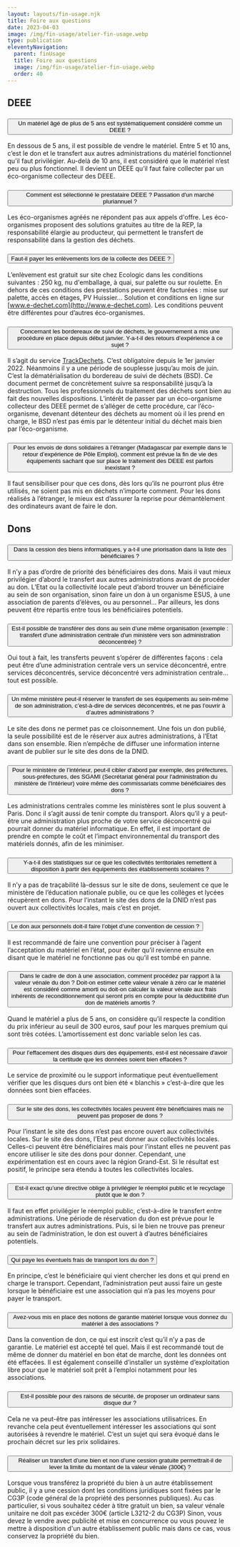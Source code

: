 ```yaml
---
layout: layouts/fin-usage.njk
title: Foire aux questions
date: 2023-04-03
image: /img/fin-usage/atelier-fin-usage.webp
type: publication
eleventyNavigation:
  parent: finUsage
  title: Foire aux questions
  image: /img/fin-usage/atelier-fin-usage.webp
  order: 40
---
```


## DEEE

<div class="fr-accordions-group">
<section class="fr-accordion">

<h3 class="fr-accordion__title">
<button class="fr-accordion__btn" aria-expanded="false" aria-controls="accordion-question-21">Un matériel âgé de plus de 5 ans est systématiquement considéré comme un DEEE ?</button>
</h3>
<div class="fr-collapse" id="accordion-question-21">

En dessous de 5 ans, il est possible de vendre le matériel. Entre 5 et 10 ans, c’est le don et le transfert aux autres administrations du matériel fonctionnel qu’il faut privilégier. Au-delà de 10 ans, il est considéré que le matériel n’est peu ou plus fonctionnel. Il devient un DEEE qu’il faut faire collecter par un éco-organisme collecteur des DEEE.

</div>

<h3 class="fr-accordion__title">
<button class="fr-accordion__btn" aria-expanded="false" aria-controls="accordion-question-22">Comment est sélectionné le prestataire DEEE ? Passation d'un marché pluriannuel ?</button>
</h3>
<div class="fr-collapse" id="accordion-question-22">

Les éco-organismes agréés ne répondent pas aux appels d'offre. Les éco-organismes proposent des solutions gratuites au titre de la REP, la responsabilité élargie au producteur, qui permettent le transfert de responsabilité dans la gestion des déchets.

</div>

<h3 class="fr-accordion__title">
<button class="fr-accordion__btn" aria-expanded="false" aria-controls="accordion-question-24">Faut-il payer les enlèvements lors de la collecte des DEEE ?</button>
</h3>
<div class="fr-collapse" id="accordion-question-24">

L’enlèvement est gratuit sur site chez Ecologic dans les conditions suivantes : 250 kg, nu d'emballage, à quai, sur palette ou sur roulette. En dehors de ces conditions des prestations peuvent être facturées : mise sur palette, accès en étages, PV Huissier... Solution et conditions en ligne sur [www.e-dechet.com](http://www.e-dechet.com). Les conditions peuvent être différentes pour d’autres éco-organismes.

</div>

<h3 class="fr-accordion__title">
<button class="fr-accordion__btn" aria-expanded="false" aria-controls="accordion-question-25">Concernant les bordereaux de suivi de déchets, le gouvernement a mis une procédure en place depuis début janvier. Y-a-t-il des retours d’expérience à ce sujet ?</button>
</h3>
<div class="fr-collapse" id="accordion-question-25">

Il s’agit du service [TrackDechets](https://trackdechets.beta.gouv.fr/). C’est obligatoire depuis le 1er janvier 2022. Néanmoins il y a une période de souplesse jusqu’au mois de juin. C’est la dématérialisation du bordereau de suivi de déchets (BSD). Ce document permet de concrètement suivre sa responsabilité jusqu’à la destruction. Tous les professionnels du traitement des déchets sont bien au fait des nouvelles dispositions. L’intérêt de passer par un éco-organisme collecteur des DEEE permet de s’alléger de cette procédure, car l’éco-organisme, devenant détenteur des déchets au moment où il les prend en charge, le BSD n’est pas émis par le détenteur initial du déchet mais bien par l’éco-organisme.

</div>

<h3 class="fr-accordion__title">
<button class="fr-accordion__btn" aria-expanded="false" aria-controls="accordion-question-23">Pour les envois de dons solidaires à l’étranger (Madagascar par exemple dans le retour d’expérience de Pôle Emploi), comment est prévue la fin de vie des équipements sachant que sur place le traitement des DEEE est parfois inexistant ?</button>
</h3>
<div class="fr-collapse" id="accordion-question-23">

Il faut sensibiliser pour que ces dons, dès lors qu’ils ne pourront plus être utilisés, ne soient pas mis en déchets n’importe comment. Pour les dons réalisés à l’étranger, le mieux est d’assurer la reprise pour démantèlement des ordinateurs avant de faire le don.

</div>

</section>
</div>


## Dons

<div class="fr-accordions-group">
<section class="fr-accordion">

<h3 class="fr-accordion__title">
<button class="fr-accordion__btn" aria-expanded="false" aria-controls="accordion-question-1">Dans la cession des biens informatiques, y a-t-il une priorisation dans la liste des bénéficiaires ?</button>
</h3>
<div class="fr-collapse" id="accordion-question-1">

Il n’y a pas d’ordre de priorité des bénéficiaires des dons. Mais il vaut mieux privilégier d’abord le transfert aux autres administrations avant de procéder au don. L’Etat ou la collectivité locale peut d’abord trouver un bénéficiaire au sein de son organisation, sinon faire un don à un organisme ESUS, à une association de parents d’élèves, ou au personnel… Par ailleurs, les dons peuvent être répartis entre tous les bénéficiaires potentiels.

</div>

<h3 class="fr-accordion__title">
<button class="fr-accordion__btn" aria-expanded="false" aria-controls="accordion-question-2">Est-il possible de transférer des dons au sein d’une même organisation (exemple : transfert d'une administration centrale d'un ministère vers son administration déconcentrée) ?</button>
</h3>
<div class="fr-collapse" id="accordion-question-2">

Oui tout à fait, les transferts peuvent s’opérer de différentes façons : cela peut être d’une administration centrale vers un service déconcentré, entre services déconcentrés, service déconcentré vers administration centrale… tout est possible.

</div>

<h3 class="fr-accordion__title">
<button class="fr-accordion__btn" aria-expanded="false" aria-controls="accordion-question-3">Un même ministère peut-il réserver le transfert de ses équipements au sein-même de son administration, c’est-à-dire de services déconcentrés, et ne pas l’ouvrir à d’autres administrations ?</button>
</h3>
<div class="fr-collapse" id="accordion-question-3">

Le site des dons ne permet pas ce cloisonnement. Une fois un don publié, la seule possibilité est de le réserver aux autres administrations, à l’Etat dans son ensemble. Rien n’empêche de diffuser une information interne avant de publier sur le site des dons de la DNID.

</div>

<h3 class="fr-accordion__title">
<button class="fr-accordion__btn" aria-expanded="false" aria-controls="accordion-question-4">Pour le ministère de l’intérieur, peut-il cibler d’abord par exemple, des préfectures, sous-préfectures, des SGAMI (Secrétariat général pour l'administration du ministère de l'Intérieur) voire même des commissariats comme bénéficiaires des dons ?</button>
</h3>
<div class="fr-collapse" id="accordion-question-4">

Les administrations centrales comme les ministères sont le plus souvent à Paris. Donc il s’agit aussi de tenir compte du transport. Alors qu’il y a peut-être une administration plus proche de votre service déconcentré qui pourrait donner du matériel informatique. En effet, il est important de prendre en compte le coût et l’impact environnemental du transport des matériels donnés, afin de les minimiser.

</div>

<h3 class="fr-accordion__title">
<button class="fr-accordion__btn" aria-expanded="false" aria-controls="accordion-question-5">Y-a-t-il des statistiques sur ce que les collectivités territoriales remettent à disposition à partir des équipements des établissements scolaires ?</button>
</h3>
<div class="fr-collapse" id="accordion-question-5">

Il n’y a pas de traçabilité là-dessus sur le site de dons, seulement ce que le ministère de l’éducation nationale publie, ou ce que les collèges et lycées récupèrent en dons. Pour l’instant le site des dons de la DNID n’est pas ouvert aux collectivités locales, mais c’est en projet.

</div>

<h3 class="fr-accordion__title">
<button class="fr-accordion__btn" aria-expanded="false" aria-controls="accordion-question-6">Le don aux personnels doit-il faire l’objet d’une convention de cession ?</button>
</h3>
<div class="fr-collapse" id="accordion-question-6">

Il est recommandé de faire une convention pour préciser à l’agent l’acceptation du matériel en l’état, pour éviter qu’il revienne ensuite en disant que le matériel ne fonctionne pas ou qu’il est tombé en panne.

</div>

<h3 class="fr-accordion__title">
<button class="fr-accordion__btn" aria-expanded="false" aria-controls="accordion-question-7">Dans le cadre de don à une association, comment procédez par rapport à la valeur vénale du don ? Doit-on estimer cette valeur vénale à zéro car le matériel est considéré comme amorti ou doit-on calculer la valeur vénale aux frais inhérents de reconditionnement qui seront pris en compte pour la déductibilité d'un don de matériels amortis ?</button>
</h3>
<div class="fr-collapse" id="accordion-question-7">

Quand le matériel a plus de 5 ans, on considère qu’il respecte la condition du prix inférieur au seuil de 300 euros, sauf pour les marques premium qui sont très cotées. L’amortissement est donc variable selon les cas.

</div>

<h3 class="fr-accordion__title">
<button class="fr-accordion__btn" aria-expanded="false" aria-controls="accordion-question-8">Pour l’effacement des disques durs des équipements, est-il est nécessaire d'avoir la certitude que les données soient bien effacées ?</button>
</h3>
<div class="fr-collapse" id="accordion-question-8">

Le service de proximité ou le support informatique peut éventuellement vérifier que les disques durs ont bien été « blanchis » c’est-à-dire que les données sont bien effacées.

</div>

<h3 class="fr-accordion__title">
<button class="fr-accordion__btn" aria-expanded="false" aria-controls="accordion-question-9">Sur le site des dons, les collectivités locales peuvent être bénéficiaires mais ne peuvent pas proposer de dons ?</button>
</h3>
<div class="fr-collapse" id="accordion-question-9">

Pour l’instant le site des dons n’est pas encore ouvert aux collectivités locales. Sur le site des dons, l’Etat peut donner aux collectivités locales. Celles-ci peuvent être bénéficiaires mais pour l’instant elles ne peuvent pas encore utiliser le site des dons pour donner. Cependant, une expérimentation est en cours avec la région Grand-Est. Si le résultat est positif, le principe sera étendu à toutes les collectivités locales.

</div>

<h3 class="fr-accordion__title">
<button class="fr-accordion__btn" aria-expanded="false" aria-controls="accordion-question-10">Est-il exact qu’une directive oblige à privilégier le réemploi public et le recyclage plutôt que le don ?</button>
</h3>
<div class="fr-collapse" id="accordion-question-10">

Il faut en effet privilégier le réemploi public, c’est-à-dire le transfert entre administrations. Une période de réservation du don est prévue pour le transfert aux autres administrations. Puis, si le bien ne trouve pas preneur au sein de l’administration, le don est ouvert à d’autres bénéficiaires potentiels.

</div>

<h3 class="fr-accordion__title">
<button class="fr-accordion__btn" aria-expanded="false" aria-controls="accordion-question-11">Qui paye les éventuels frais de transport lors du don ?</button>
</h3>
<div class="fr-collapse" id="accordion-question-11">

En principe, c’est le bénéficiaire qui vient chercher les dons et qui prend en charge le transport. Cependant, l’administration peut aussi faire un geste lorsque le bénéficiaire est une association qui n’a pas les moyens pour payer le transport.

</div>

<h3 class="fr-accordion__title">
<button class="fr-accordion__btn" aria-expanded="false" aria-controls="accordion-question-12">Avez-vous mis en place des notions de garantie matériel lorsque vous donnez du matériel à des associations ?</button>
</h3>
<div class="fr-collapse" id="accordion-question-12">

Dans la convention de don, ce qui est inscrit c’est qu’il n’y a pas de garantie. Le matériel est accepté tel quel. Mais il est recommandé tout de même de donner du matériel en bon état de marche, dont les données ont été effacées. Il est également conseillé d’installer un système d’exploitation libre pour que le matériel soit prêt à l’emploi notamment pour les associations.

</div>

<h3 class="fr-accordion__title">
<button class="fr-accordion__btn" aria-expanded="false" aria-controls="accordion-question-13">Est-il possible pour des raisons de sécurité, de proposer un ordinateur sans disque dur ?</button>
</h3>
<div class="fr-collapse" id="accordion-question-13">

Cela ne va peut-être pas intéresser les associations utilisatrices. En revanche cela peut éventuellement intéresser les associations qui sont autorisées à revendre le matériel. C’est un sujet qui sera évoqué dans le prochain décret sur les prix solidaires.

</div>

<h3 class="fr-accordion__title">
<button class="fr-accordion__btn" aria-expanded="false" aria-controls="accordion-question-14">Réaliser un transfert d’une bien et non d’une cession gratuite permettrait-il de lever la limite du montant de la valeur vénale (300€) ?</button>
</h3>
<div class="fr-collapse" id="accordion-question-14">

Lorsque vous transférez la propriété du bien à un autre établissement public, il y a une cession dont les conditions juridiques sont fixées par le CG3P (code général de la propriété des personnes publiques).
Au cas particulier, si vous souhaitez céder à titre gratuit un bien, sa valeur vénale unitaire ne doit pas excéder 300€ (article L3212-2 du CG3P)
Sinon, vous devez le vendre avec publicité et mise en concurrence ou vous pouvez le mettre à disposition d'un autre établissement public mais dans ce cas, vous conservez la propriété du bien.

</div>

</section>
</div>

